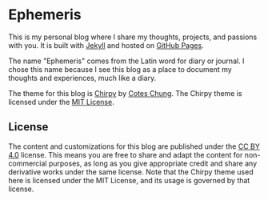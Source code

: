 # Ephemeris

This is my personal blog where I share my thoughts, projects, and passions with you. It is built with [Jekyll](https://jekyllrb.com/) and hosted on [GitHub Pages](https://pages.github.com/).

The name "Ephemeris" comes from the Latin word for diary or journal. I chose this name because I see this blog as a place to document my thoughts and experiences, much like a diary.

The theme for this blog is [Chirpy](https://github.com/cotes2020/jekyll-theme-chirpy) by [Cotes Chung](https://github.com/cotes2020). The Chirpy theme is licensed under the [MIT License](https://opensource.org/licenses/MIT). 

## License

The content and customizations for this blog are published under the [CC BY 4.0](https://creativecommons.org/licenses/by/4.0/) license. This means you are free to share and adapt the content for non-commercial purposes, as long as you give appropriate credit and share any derivative works under the same license. Note that the Chirpy theme used here is licensed under the MIT License, and its usage is governed by that license.
